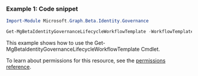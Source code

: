 ### Example 1: Code snippet

```powershellImport-Module Microsoft.Graph.Beta.Identity.Governance

Get-MgBetaIdentityGovernanceLifecycleWorkflowTemplate -WorkflowTemplateId $workflowTemplateId
```
This example shows how to use the Get-MgBetaIdentityGovernanceLifecycleWorkflowTemplate Cmdlet.
To learn about permissions for this resource, see the [permissions reference](/graph/permissions-reference).


